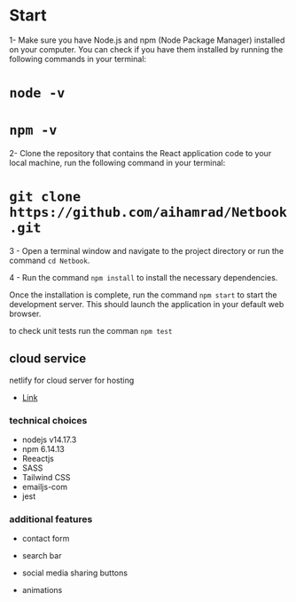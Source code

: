 # Start

1- Make sure you have Node.js and npm (Node Package Manager) installed on your computer. You can check if you have them installed by running the following commands in your terminal:
# `node -v`
# `npm -v`

2- Clone the repository that contains the React application code to your local machine, run the following command in your terminal:
# `git clone https://github.com/aihamrad/Netbook.git`

3 - Open a terminal window and navigate to the project directory or run the command `cd Netbook`.

4 - Run the command `npm install` to install the necessary dependencies.

Once the installation is complete, run the command `npm start` to start the development server. This should launch the application in your default web browser.

to check unit tests run the comman `npm test`


## cloud service
  netlify for cloud server for hosting
- [Link](https://netbook-test.netlify.app)


### technical choices
- nodejs v14.17.3
- npm 6.14.13
- Reeactjs
- SASS
- Tailwind CSS
- emailjs-com
- jest

### additional features

- contact form
    
- search bar

- social media sharing buttons

- animations

